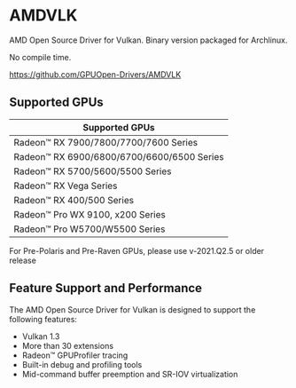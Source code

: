 # AMDVLK

AMD Open Source Driver for Vulkan. Binary version packaged for Archlinux.

No compile time. 

https://github.com/GPUOpen-Drivers/AMDVLK

## Supported GPUs
                                            
Supported GPUs                              |
-----                                       |
Radeon™ RX 7900/7800/7700/7600 Series       |
Radeon™ RX 6900/6800/6700/6600/6500 Series  |
Radeon™ RX 5700/5600/5500 Series            |
Radeon™ RX Vega Series                      |
Radeon™ RX 400/500 Series                   |
Radeon™ Pro WX 9100, x200 Series            |
Radeon™ Pro W5700/W5500 Series              |

For Pre-Polaris and Pre-Raven GPUs, please use v-2021.Q2.5 or older release

## Feature Support and Performance

The AMD Open Source Driver for Vulkan is designed to support the following features:

- Vulkan 1.3
- More than 30 extensions
- Radeon™ GPUProfiler tracing
- Built-in debug and profiling tools
- Mid-command buffer preemption and SR-IOV virtualization

